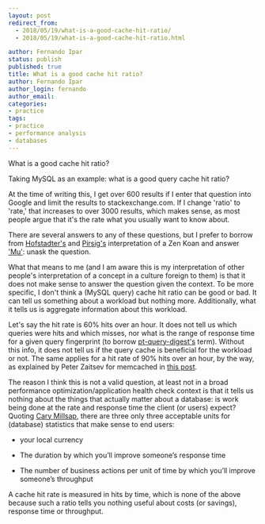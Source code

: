 ```yaml
---
layout: post
redirect_from:
  - 2018/05/19/what-is-a-good-cache-hit-ratio/
  - 2018/05/19/what-is-a-good-cache-hit-ratio.html

author: Fernando Ipar
status: publish
published: true
title: What is a good cache hit ratio? 
author: Fernando Ipar
author_login: fernando
author_email:
categories:
- practice
tags:
- practice
- performance analysis
- databases
---
```


What is a good cache hit ratio?

Taking MySQL as an example: what is a good query cache hit ratio?

At the time of writing this, I get over 600 results if I enter that question into Google and limit the results to stackexchange.com. If I change 'ratio' to 'rate,' that increases to over 3000 results, which makes sense, as most people argue that it's the rate what you usually want to know about.

There are several answers to any of these questions, but I prefer to borrow from [Hofstadter's](https://en.wikipedia.org/wiki/Gödel,_Escher,_Bach) and [Pirsig's](https://en.wikipedia.org/wiki/Zen_and_the_Art_of_Motorcycle_Maintenance) interpretation of a Zen Koan and answer ['Mu'](https://en.wikipedia.org/wiki/Mu_(negative)#%22Unasking%22_the_question): unask the question.

What that means to me (and I am aware this is my interpretation of other people's interpretation of a concept in a culture foreign to them) is that it does not make sense to answer the question given the context. To be more specific, I don't think a (MySQL query) cache hit ratio can be good or bad. It can tell us something about a workload but nothing more. Additionally, what it tells us is aggregate information about this workload.

Let's say the hit rate is 60% hits over an hour. It does not tell us which queries were hits and which misses, nor what is the range of response time for a given query fingerprint (to borrow [pt-query-digest's](https://www.percona.com/doc/percona-toolkit/LATEST/pt-query-digest.html) term). Without this info, it does not tell us if the query cache is beneficial for the workload or not. The same applies for a hit rate of 90% hits over an hour, by the way, as explained by Peter Zaitsev for memcached in [this post](https://www.percona.com/blog/2010/05/19/beyond-great-cache-hit-ratio/). 

The reason I think this is not a valid question, at least not in a broad performance optimization/application health check context is that it tells us nothing about the things that actually matter about a database: is work being done at the rate and response time the client (or users) expect? Quoting [Cary Millsap](http://shop.oreilly.com/product/9780596005276.do), there are three only three acceptable units for (database) statistics that make sense to end users:

- your local currency

- The duration by which you’ll improve someone’s response time

- The number of business actions per unit of time by which you’ll improve someone’s throughput

A cache hit rate is measured in hits by time, which is none of the above because such a ratio tells you nothing useful about costs (or savings), response time or throughput.
